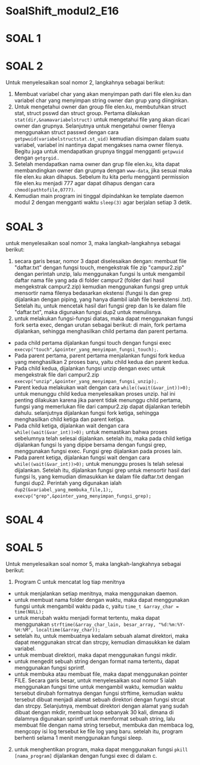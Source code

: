 # SoalShift_modul2_E16
# SOAL 1
# SOAL 2
Untuk menyelesaikan soal nomor 2, langkahnya sebagai berikut:
1. Membuat variabel char yang akan menyimpan path dari file elen.ku dan variabel char yang menyimpan string owner dan grup yang diinginkan.
2. Untuk mengetahui owner dan group file elen.ku, membutuhkan struct stat, struct psswd dan struct group. Pertama dilakukan `stat(dir,&namavariabelstruct)` untuk mengetahui file yang akan dicari owner dan grupnya. Selanjutnya untuk mengetahui owner filenya menggunakan struct passwd dengan cara `getpwuid(variabelstructstat.st_uid)` kemudian disimpan dalam suatu variabel, variabel ini nantinya dapat mengakses nama owner filenya. Begitu juga untuk mendapatkan grupnya tinggal mengganti `getpwuid` dengan `getgrgid`..
3. Setelah mendapatkan nama owner dan grup file elen.ku, kita dapat membandingkan owner dan grupnya dengan `www-data`, jika sesuai maka file elen.ku akan dihapus. Sebelum itu kita perlu mengganti permission file elen.ku menjadi 777 agar dapat dihapus dengan cara `chmod(pathtofile,0777)`.
4. Kemudian main program ini tinggal dipindahkan ke template daemon modul 2 dengan mengganti waktu `sleep(3)` agar berjalan setiap 3 detik.
# SOAL 3
 untuk menyelesaikan soal nomor 3, maka langkah-langkahnya sebagai berikut:
1. secara garis besar, nomor 3 dapat diselesaikan dengan: membuat file "daftar.txt" dengan fungsi touch, mengekstrak file zip "campur2.zip" dengan perintah unzip, lalu menggunakan fungsi ls untuk mengambil daftar nama file yang ada di folder campur2 (folder dari hasil mengekstrak campur2.zip) kemudian menggunakan fungsi grep untuk mensortir nama filenya bedasarkan ekstensi (fungsi ls dan grep dijalankan dengan piping, yang hanya diambil ialah file berekstensi .txt). Setelah itu, untuk mencetak hasil dari fungsi grep dan ls ke dalam file "daftar.txt", maka digunakan fungsi dup2 untuk menulisnya.
2. untuk melakukan fungsi-fungsi diatas, maka dapat menggunakan fungsi fork serta exec, dengan urutan sebagai berikut:
di main, fork pertama dijalankan, sehingga menghasilkan child pertama dan parent pertama.
- pada child pertama dijalankan fungsi touch dengan fungsi exec `execvp("touch",&pointer_yang_menyimpan_fungsi_touch);`.
- Pada parent pertama, parent pertama menjalankan fungsi fork kedua yang menghasilkan 2 proses baru, yaitu child kedua dan parent kedua.
- Pada child kedua, dijalankan fungsi unzip dengan exec untuk mengekstrak file dari campur2.zip `execvp("unzip",&pointer_yang_menyimpan_fungsi_unzip);`. 
- Parent kedua melakukan wait dengan cara `while((wait(&var_int))>0);` untuk menunggu child kedua menyelesaikan proses unzip. hal ini penting dilakukan karena jika parent tidak menunggu child pertama, fungsi yang memerlukan file dari campur2.zip dapat dijalankan terlebih dahulu. selanjutnya dijalankan fungsi fork ketiga, sehingga menghasilkan child ketiga dan parent ketiga.
- Pada child ketiga, dijalankan wait dengan cara `while((wait(&var_int))>0);` untuk memastikan bahwa proses sebelumnya telah selesai dijalankan. setelah itu, maka pada child ketiga dijalankan fungsi ls yang dipipe bersama dengan fungsi grep, menggunakan fungsi exec. Fungsi grep dijalankan pada proses lain.
- Pada parent ketiga, dijalankan fungsi wait dengan cara `while((wait(&var_int))>0);` untuk menunggu proses ls telah selesai dijalankan.  Setelah itu, dijalankan fungsi grep untuk mensortir hasil dari fungsi ls, yang kemudian dimasukkan ke dalam file daftar.txt dengan fungsi dup2. Perintah yang digunakan ialah `dup2(&variabel_yang_membuka_file,1);`, `execvp("grep",&pointer_yang_menyimpan_fungsi_grep);`
# SOAL 4
# SOAL 5
Untuk menyelesaikan soal nomor 5, maka langkah-langkahnya sebagai berikut:
1. Program C untuk mencatat log tiap menitnya
- untuk menjalankan setiap menitnya, maka menggunakan daemon.
- untuk membuat nama folder dengan waktu, maka dapat menggunakan fungsi untuk mengambil waktu pada c, yaitu `time_t &array_char = time(NULL);`
- untuk merubah waktu menjadi format tertentu, maka dapat menggunakan `strftime(&array_char_lain, besar_array, "%d:%m:%Y-%H:%M", localtime(&array_char));`
- setelah itu, untuk membuatnya kedalam sebuah alamat direktori, maka dapat menggunakan strcat  dan strcpy, kemudian dimasukkan ke dalam variabel.
- untuk membuat direktori, maka dapat menggunakan fungsi mkdir.
- untuk mengedit sebuah string dengan format nama tertentu, dapat menggunakan fungsi sprintf.
- untuk membuka atau membuat file, maka dapat menggunakan pointer FILE.
Secara garis besar, untuk menyelesaikan soal nomor 5 ialah menggunakan fungsi time untuk mengambil waktu, kemudian waktu tersebut dirubah formatnya dengan fungsi strftime, kemudian waktu tersebut dibuat menjadi alamat sebuah direktori dengan fungsi strcat dan strcpy. Selanjutnya, membuat direktori dengan alamat yang sudah dibuat dengan mkdir, membuat loop sebanyak 30 kali, dimana di dalamnya digunakan sprintf untuk memformat sebuah string, lalu membuat file dengan nama string tersebut, membuka dan membaca log, mengcopy isi log tersebut ke file log yang baru. setelah itu, program berhenti selama 1 menit menggunakan fungsi sleep.
2. untuk menghentikan program, maka dapat menggunakan fungsi `pkill [nama_program]` dijalankan dengan fungsi exec di dalam c.
